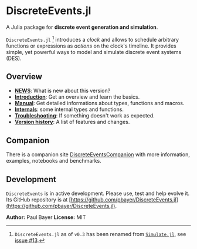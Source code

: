 # DiscreteEvents.jl

A Julia package for **discrete event generation and simulation**.

`DiscreteEvents.jl` [^1] introduces a *clock* and allows to schedule arbitrary functions or expressions as *actions* on the clock's timeline. It provides simple, yet powerful ways to model and simulate discrete event systems (DES).

## Overview

- [**NEWS**](news.md): What is new about this version?
- [**Introduction**](intro.md): Get an overview and learn the basics.
- [**Manual**](clocks.md): Get detailed informations about types, functions and macros.
- [**Internals**](internals.md): some internal types and functions.
- [**Troubleshooting**](troubleshooting.md): If something doesn't work as expected.
- [**Version history**](history.md): A list of features and changes.

## Companion

There is a companion site [DiscreteEventsCompanion](https://pbayer.github.io/DiscreteEventsCompanion.jl/dev/) with more information, examples, notebooks and benchmarks.

## Development

`DiscreteEvents` is in active development. Please use, test and help  evolve it. Its GitHub repository is at [https://github.com/pbayer/DiscreteEvents.jl](https://github.com/pbayer/DiscreteEvents.jl).

**Author:** Paul Bayer
**License:** MIT

[^1]: `DiscreteEvents.jl` as of `v0.3` has been renamed from [`Simulate.jl`](https://github.com/pbayer/Simulate.jl/tree/v0.2.0), see [issue #13](https://github.com/pbayer/DiscreteEvents.jl/issues/13).
